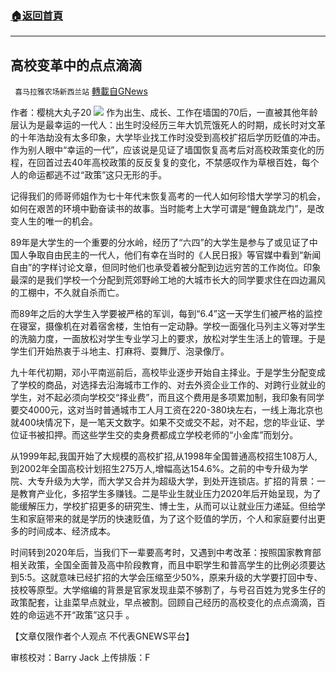 ###  [:house:返回首頁](https://github.com/ourhimalayas/txt)
---


## 高校变革中的点点滴滴
` 喜马拉雅农场新西兰站` [轉載自GNews](https://gnews.org/zh-hans/1580967/)

作者：樱桃大丸子20
![](https://assets.gnews.org/wp-content/uploads/2021/10/https___thumbor.ftacademy.cn_unsafe_picture_5_000087805_piclink.jpg)
作为出生、成长、工作在墙国的70后，一直被其他年龄层认为是最幸运的一代人：出生时没经历三年大饥荒饿死人的时期，成长时对文革的十年浩劫没有太多印象，大学毕业找工作时没受到高校扩招后学历贬值的冲击。作为别人眼中“幸运的一代”，应该说是见证了墙国恢复高考后对高校政策变化的历程，在回首过去40年高校政策的反反复复的变化，不禁感叹作为草根百姓，每个人的命运都逃不过“政策”这只无形的手。

记得我们的师哥师姐作为七十年代末恢复高考的一代人如何珍惜大学学习的机会，如何在艰苦的环境中勤奋读书的故事。当时能考上大学可谓是“鲤鱼跳龙门”，是改变人生的唯一的机会。

89年是大学生的一个重要的分水岭，经历了“六四”的大学生是参与了或见证了中国人争取自由民主的一代人，他们有幸在当时的《人民日报》等官媒中看到“新闻自由”的字样讨论文章，但同时他们也承受着被分配到边远穷苦的工作岗位。印象最深的是我们学校一个分配到荒郊野岭工地的大城市长大的同学要求住在四边漏风的工棚中，不久就自杀而亡。

而89年之后的大学生入学要被严格的军训，每到“6.4”这一天学生们被严格的监控在寝室，摄像机在对着宿舍楼，生怕有一定动静。学校一面强化马列主义等对学生的洗脑力度，一面放松对学生专业学习上的要求，放松对学生生活上的管理。于是学生们开始热衷于斗地主、打麻将、耍舞厅、泡录像厅。

九十年代初期，邓小平南巡前后，高校毕业逐步开始自主择业。于是学生分配变成了学校的商品，对选择去沿海城市工作的、对去外资企业工作的、对跨行业就业的学生，对不起必须向学校交“择业费”，而且这个费用是多项累加制，我印象有同学要交4000元，这对当时普通城市工人月工资在220-380块左右，一线上海北京也就400块情况下，是一笔天文数字。如果不交或交不起，对不起，您的毕业证、学位证书被扣押。而这些学生交的卖身费都成立学校老师的“小金库”而划分。

从1999年起,我国开始了大规模的高校扩招,从1998年全国普通高校招生108万人,到2002年全国高校计划招生275万人,增幅高达154.6%。之前的中专升级为学院、大专升级为大学，而大学又合并为超级大学，到处开连锁店。扩招的背景：一是教育产业化，多招学生多赚钱。二是毕业生就业压力2020年后开始呈现，为了能缓解压力，学校扩招更多的研究生、博士生，从而可以让就业压力递延。但给学生和家庭带来的就是学历的快速贬值，为了这个贬值的学历，个人和家庭要付出更多的时间成本、经济成本。

时间转到2020年后，当我们下一辈要高考时，又遇到中考改革：按照国家教育部相关政策，全国全面普及高中阶段教育，而且中职学生和普高学生的比例必须要达到5:5。这就意味已经扩招的大学会压缩至少50%，原来升级的大学要打回中专、技校等原型。大学缩编的背景是官家发现韭菜不够割了，与号召百姓为党多生仔的政策配套，让韭菜早点就业，早点被割。回顾自己经历的高校变化的点点滴滴，百姓的命运逃不开“政策”这只手 。

【文章仅限作者个人观点 不代表GNEWS平台】

审核校对：Barry Jack
上传排版：F

